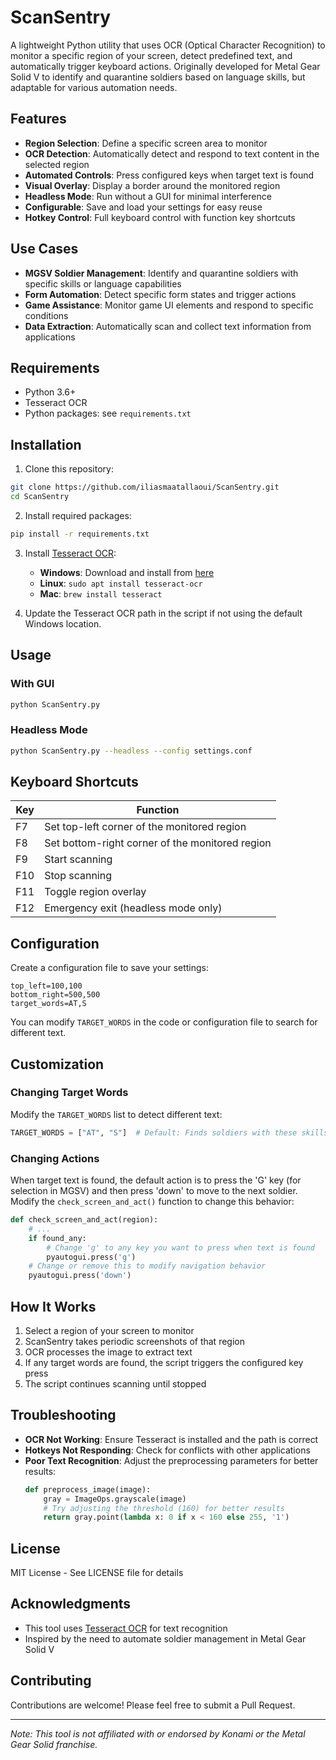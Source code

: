 # ScanSentry

A lightweight Python utility that uses OCR (Optical Character Recognition) to monitor a specific region of your screen, detect predefined text, and automatically trigger keyboard actions. Originally developed for Metal Gear Solid V to identify and quarantine soldiers based on language skills, but adaptable for various automation needs.

## Features

- **Region Selection**: Define a specific screen area to monitor
- **OCR Detection**: Automatically detect and respond to text content in the selected region
- **Automated Controls**: Press configured keys when target text is found
- **Visual Overlay**: Display a border around the monitored region
- **Headless Mode**: Run without a GUI for minimal interference
- **Configurable**: Save and load your settings for easy reuse
- **Hotkey Control**: Full keyboard control with function key shortcuts

## Use Cases

- **MGSV Soldier Management**: Identify and quarantine soldiers with specific skills or language capabilities
- **Form Automation**: Detect specific form states and trigger actions
- **Game Assistance**: Monitor game UI elements and respond to specific conditions
- **Data Extraction**: Automatically scan and collect text information from applications

## Requirements

- Python 3.6+
- Tesseract OCR
- Python packages: see `requirements.txt`

## Installation

1. Clone this repository:
```bash
git clone https://github.com/iliasmaatallaoui/ScanSentry.git
cd ScanSentry
```

2. Install required packages:
```bash
pip install -r requirements.txt
```

3. Install [Tesseract OCR](https://github.com/tesseract-ocr/tesseract):
   - **Windows**: Download and install from [here](https://github.com/UB-Mannheim/tesseract/wiki)
   - **Linux**: `sudo apt install tesseract-ocr`
   - **Mac**: `brew install tesseract`

4. Update the Tesseract OCR path in the script if not using the default Windows location.

## Usage

### With GUI

```bash
python ScanSentry.py
```

### Headless Mode

```bash
python ScanSentry.py --headless --config settings.conf
```

## Keyboard Shortcuts

| Key | Function |
|-----|----------|
| F7  | Set top-left corner of the monitored region |
| F8  | Set bottom-right corner of the monitored region |
| F9  | Start scanning |
| F10 | Stop scanning |
| F11 | Toggle region overlay |
| F12 | Emergency exit (headless mode only) |

## Configuration

Create a configuration file to save your settings:

```
top_left=100,100
bottom_right=500,500
target_words=AT,S
```

You can modify `TARGET_WORDS` in the code or configuration file to search for different text.

## Customization

### Changing Target Words

Modify the `TARGET_WORDS` list to detect different text:

```python
TARGET_WORDS = ["AT", "S"]  # Default: Finds soldiers with these skills/ranks
```

### Changing Actions

When target text is found, the default action is to press the 'G' key (for selection in MGSV) and then press 'down' to move to the next soldier. Modify the `check_screen_and_act()` function to change this behavior:

```python
def check_screen_and_act(region):
    # ...
    if found_any:
        # Change 'g' to any key you want to press when text is found
        pyautogui.press('g')
    # Change or remove this to modify navigation behavior
    pyautogui.press('down')
```

## How It Works

1. Select a region of your screen to monitor
2. ScanSentry takes periodic screenshots of that region
3. OCR processes the image to extract text
4. If any target words are found, the script triggers the configured key press
5. The script continues scanning until stopped

## Troubleshooting

- **OCR Not Working**: Ensure Tesseract is installed and the path is correct
- **Hotkeys Not Responding**: Check for conflicts with other applications
- **Poor Text Recognition**: Adjust the preprocessing parameters for better results:
  ```python
  def preprocess_image(image):
      gray = ImageOps.grayscale(image)
      # Try adjusting the threshold (160) for better results
      return gray.point(lambda x: 0 if x < 160 else 255, '1')
  ```

## License

MIT License - See LICENSE file for details

## Acknowledgments

- This tool uses [Tesseract OCR](https://github.com/tesseract-ocr/tesseract) for text recognition
- Inspired by the need to automate soldier management in Metal Gear Solid V

## Contributing

Contributions are welcome! Please feel free to submit a Pull Request.

---

*Note: This tool is not affiliated with or endorsed by Konami or the Metal Gear Solid franchise.*
